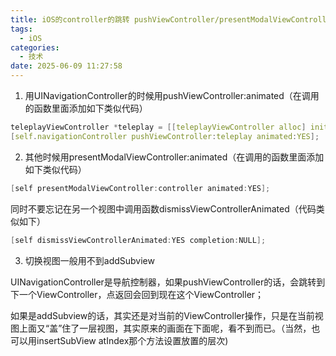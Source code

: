 ```yaml
---
title: iOS的controller的跳转 pushViewController/presentModalViewController/addSubView
tags:
  - iOS
categories:
  - 技术
date: 2025-06-09 11:27:58
---
```

1. 用UINavigationController的时候用pushViewController:animated（在调用的函数里面添加如下类似代码）
```c
teleplayViewController *teleplay = [[teleplayViewController alloc] init];
[self.navigationController pushViewController:teleplay animated:YES];
```

2. 其他时候用presentModalViewController:animated（在调用的函数里面添加如下类似代码）
```c
[self presentModalViewController:controller animated:YES];
```
同时不要忘记在另一个视图中调用函数dismissViewControllerAnimated（代码类似如下）

```c
[self dismissViewControllerAnimated:YES completion:NULL];
```

3. 切换视图一般用不到addSubview

UINavigationController是导航控制器，如果pushViewController的话，会跳转到下一个ViewController，点返回会回到现在这个ViewController；

如果是addSubview的话，其实还是对当前的ViewController操作，只是在当前视图上面又“盖”住了一层视图，其实原来的画面在下面呢，看不到而已。（当然，也可以用insertSubView atIndex那个方法设置放置的层次)
